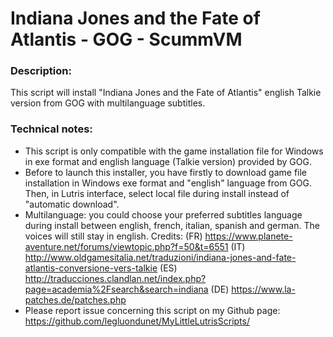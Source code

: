 # Indiana Jones and the Fate of Atlantis - GOG - ScummVM

### Description:
This script will install "Indiana Jones and the Fate of Atlantis" english Talkie version from GOG with multilanguage subtitles.

### Technical notes:
- This script is only compatible with the game installation file for Windows in exe format and english language (Talkie version) provided by GOG.
- Before to launch this installer, you have firstly to download game file installation in Windows exe format and "english" language from GOG. Then, in Lutris interface, select local file during install instead of "automatic download".
- Multilanguage: you could choose your preferred subtitles language during install between english, french, italian, spanish and german. The voices will still stay in english.
Credits: 
(FR) https://www.planete-aventure.net/forums/viewtopic.php?f=50&t=6551
(IT) http://www.oldgamesitalia.net/traduzioni/indiana-jones-and-fate-atlantis-conversione-vers-talkie
(ES) http://traducciones.clandlan.net/index.php?page=academia%2Fsearch&search=indiana
(DE) https://www.la-patches.de/patches.php
- Please report issue concerning this script on my Github page:
https://github.com/legluondunet/MyLittleLutrisScripts/
